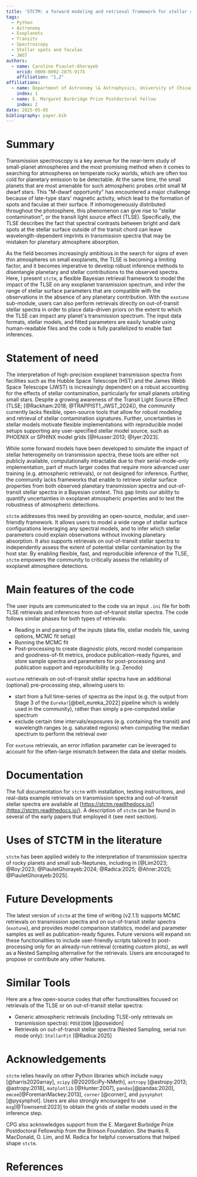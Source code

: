 ```yaml
---
title: 'STCTM: a forward modeling and retrieval framework for stellar contamination and stellar spectra'
tags:
  - Python
  - Astronomy
  - Exoplanets
  - Transits
  - Spectroscopy
  - Stellar spots and faculae
  - JWST
authors:
  - name: Caroline Piaulet-Ghorayeb
    orcid: 0000-0002-2875-917X
    affiliation: "1,2"
affiliations:
  - name: Department of Astronomy \& Astrophysics, University of Chicago, 5640 South Ellis Avenue, Chicago, IL 60637, USA
    index: 1
  - name: E. Margaret Burbridge Prize Postdoctoral Fellow
    index: 2
date: 2025-05-05
bibliography: paper.bib
---
```


# Summary

Transmission spectroscopy is a key avenue for the near-term study of small-planet atmospheres and the most promising method when it comes to searching for atmospheres on temperate rocky worlds, which are often too cold for planetary emission to be detectable.
At the same time, the small planets that are most amenable for such atmospheric probes orbit small M dwarf stars. This "M-dwarf opportunity" has encountered a major challenge because of late-type stars' magnetic activity, which lead to the formation of spots and faculae at their surface. 
If inhomogeneously distributed throughout the photosphere, this phenomenon can give rise to "stellar contamination", or the transit light source effect (TLSE).
Specifically, the TLSE describes the fact that spectral contrasts between bright and dark spots at the stellar surface outside of the transit chord can leave wavelength-dependent imprints in transmission spectra that may be mistaken for planetary atmosphere absorption.  

As the field becomes increasingly ambitious in the search for signs of even thin atmospheres on small exoplanets, the TLSE is becoming a limiting factor, and it becomes imperative to develop robust inference methods to disentangle planetary and stellar contributions to the observed spectra.
Here, I present `stctm`, a flexible Bayesian retrieval framework to model the impact of the TLSE on any exoplanet transmission spectrum, and infer the range of stellar surface parameters that are compatible with the observations in the absence of any planetary contribution. 
With the `exotune` sub-module, users can also perform retrievals directly on out-of-transit stellar spectra in order to place data-driven priors on the extent to which the TLSE can impact any planet's transmission spectrum.
The input data formats, stellar models, and fitted parameters are easily tunable using human-readable files and the code is fully parallelized to enable fast inferences. 

# Statement of need
The interpretation of high-precision exoplanet transmission spectra from facilities such as the Hubble Space Telescope (HST) and the James Webb Space Telescope (JWST) is increasingly dependent on a robust accounting for the effects of stellar contamination, particularly for small planets orbiting small stars. Despite a growing awareness of the Transit Light Source Effect (TLSE; [@Rackham:2018; @TRAPPIST1_JWST_2024]), the community currently lacks flexible, open-source tools that allow for robust modeling and retrieval of stellar contamination signatures.
Further, uncertainties in stellar models motivate flexible implementations with reproducible model setups supporting any user-specified stellar model source, such as PHOENIX or SPHINX model grids [@Husser:2013; @Iyer:2023].

While some forward models have been developed to simulate the impact of stellar heterogeneity on transmission spectra, these tools are either not publicly available, computationally intractable due to their serial-mode-only implementation, part of much larger codes that require more advanced user training (e.g. atmospheric retrievals), or not designed for inference. Further, the community lacks frameworks that enable to retrieve stellar surface properties from both observed planetary transmission spectra and out-of-transit stellar spectra in a Bayesian context. This gap limits our ability to quantify uncertainties in exoplanet atmospheric properties and to test the robustness of atmospheric detections.

`stctm` addresses this need by providing an open-source, modular, and user-friendly framework. It allows users to model a wide range of stellar surface configurations leveraging any spectral models, and to infer which stellar parameters could explain observations without invoking planetary absorption. It also supports retrievals on out-of-transit stellar spectra to independently assess the extent of potential stellar contamination by the host star. By enabling flexible, fast, and reproducible inference of the TLSE, `stctm` empowers the community to critically assess the reliability of exoplanet atmosphere detections.

# Main features of the code
The user inputs are communicated to the code via an input `.ini` file for both TLSE retrievals and inferences from out-of-transit stellar spectra.
The code follows similar phases for both types of retrievals:

- Reading in and parsing of the inputs (data file, stellar models file, saving options, MCMC fit setup)
- Running the MCMC fit
- Post-processing to create diagnostic plots, record model comparison and goodness-of-fit metrics, produce publication-ready figures, and store sample spectra and parameters for post-processing and publication support and reproducibility (e.g. Zenodo)

`exotune` retrievals on out-of-transit stellar spectra have an additional (optional) pre-processing step, allowing users to:

- start from a full time-series of spectra as the input (e.g. the output from Stage 3 of the `Eureka!`[@bell_eureka_2022] pipeline which is widely used in the community), rather than simply a pre-computed stellar spectrum
- exclude certain time intervals/exposures (e.g. containing the transit) and wavelength ranges (e.g. saturated regions) when computing the median spectrum to perform the retrieval over

For `exotune` retrievals, an error inflation parameter can be leveraged to account for the often-large mismatch between the data and stellar models.

# Documentation
The full documentation for `stctm` with installation, testing instructions, and real-data example retrievals on transmission spectra and out-of-transit stellar spectra are available at [https://stctm.readthedocs.io/](https://stctm.readthedocs.io/).
A description of `stctm` can be found in several of the early papers that employed it (see next section).

# Uses of STCTM in the literature
`stctm` has been applied widely to the interpretation of transmission spectra of rocky planets and small sub-Neptunes, including in [@Lim2023; @Roy:2023; @PiauletGhorayeb:2024; @Radica:2025; @Ahrer:2025; @PiauletGhorayeb:2025].

# Future Developments
The latest version of `stctm` at the time of writing (v2.1.1) supports MCMC retrievals on transmission spectra and on out-of-transit stellar spectra (`exotune`), and provides model comparison statistics, model and parameter samples as well as publication-ready figures. 
Future versions will expand on these functionalities to include user-friendly scripts tailored to post-processing only for an already-run retrieval (creating custom plots), as well as a Nested Sampling alternative for the retrievals.
Users are encouraged to propose or contribute any other features.

# Similar Tools
Here are a few open-source codes that offer functionalities focused on retrievals of the TLSE or on out-of-transit stellar spectra:

- Generic atmospheric retrievals (including TLSE-only retrievals on transmission spectra): `POSEIDON` [@poseidon]
- Retrievals on out-of-transit stellar spectra (Nested Sampling, serial run mode only): `StellarFit` [@Radica:2025]

# Acknowledgements
`stctm` relies heavily on other Python libraries which include `numpy` [@harris2020array], `scipy` [@2020SciPy-NMeth], `astropy` [@astropy:2013; @astropy:2018], `matplotlib` [@Hunter:2007], `pandas`[@pandas:2020], `emcee`[@ForemanMackey:2013], `corner` [@corner], and `pysynphot` [@pysynphot]. 
Users are also strongly encouraged to use `msg`[@Townsend:2023] to obtain the grids of stellar models used in the inference step. 

CPG also acknowledges support from the E. Margaret Burbidge Prize Postdoctoral Fellowship from the Brinson Foundation.
She thanks R. MacDonald, O. Lim, and M. Radica for helpful conversations that helped shape `stctm`.

# References

